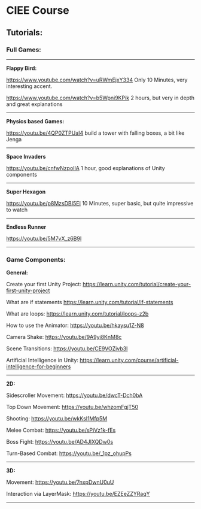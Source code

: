 # CIEE Course 

## Tutorials:

### Full Games:

---

**Flappy Bird:**

https://www.youtube.com/watch?v=uRWmEjxY334
Only 10 Minutes, very interesting accent.

https://www.youtube.com/watch?v=b5Wpni9KPik
2 hours, but very in depth and great explanations

---

**Physics based Games:**

https://youtu.be/4QP0ZTPUaI4 build a tower with falling boxes, a bit like Jenga

---

**Space Invaders**

https://youtu.be/cnfwNzpoIlA 1 hour, good explanations of Unity components

---

**Super Hexagon**

https://youtu.be/p8MzsDBI5EI 10 Minutes, super basic, but quite impressive to watch

---

**Endless Runner**

https://youtu.be/5M7vX_z6B9I 

---

### Game Components:

**General:**

Create your first Unity Project: https://learn.unity.com/tutorial/create-your-first-unity-project

What are if statements https://learn.unity.com/tutorial/if-statements

What are loops: https://learn.unity.com/tutorial/loops-z2b

How to use the Animator: https://youtu.be/hkaysu1Z-N8

Camera Shake: https://youtu.be/9A9yj8KnM8c

Scene Transitions: https://youtu.be/CE9VOZivb3I

Artificial Intelligence in Unity: https://learn.unity.com/course/artificial-intelligence-for-beginners

---

**2D:**

Sidescroller Movement: https://youtu.be/dwcT-Dch0bA

Top Down Movement: https://youtu.be/whzomFgjT50

Shooting:  https://youtu.be/wkKsl1Mfp5M

Melee Combat: https://youtu.be/sPiVz1k-fEs

Boss Fight: https://youtu.be/AD4JIXQDw0s

Turn-Based Combat: https://youtu.be/_1pz_ohupPs


---

**3D:**

Movement: https://youtu.be/7nxpDwnU0uU

Interaction via LayerMask: https://youtu.be/EZEeZZYRaqY

---

